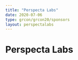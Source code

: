 ```yaml
---
title: "Perspecta Labs"
date: 2020-07-06 
type: grcon/grcon20/sponsors
layout: perspectalabs
---
```


# Perspecta Labs


